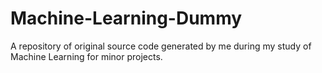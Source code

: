 # Machine-Learning-Dummy
A repository of original source code generated by me during my study of Machine Learning for minor projects.
